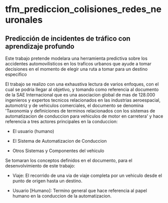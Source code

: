 # tfm_prediccion_colisiones_redes_neuronales

## Predicción de incidentes de tráfico con aprendizaje profundo

Este trabajo pretende modelara una herramienta predictiva sobre los accidentes automovilisticos en los traficos urbanos que ayude a tomar decisiones en el momento de elegir una ruta a tomar para un destino especifico

El trabajo se realizo con una exhaustiva lectura de varios enfoques, con el cual se podria llegar al objetivo, y tomando como referencia al documento de la SAE Internacional que es una
asociacion global de mas de 128.000 ingenieros y expertos tecnicos relacionados en las industrias aeroespacial, automotriz y de vehiculos comerciales, el documento se denomina 'Taxonomia y definiciones de terminos relacionados con los sistemas de automatizacion de conduccion para vehiculos de motor en carretera' y hace referencia a tres actores principales en la conduccion:

* El usuario (humano)

* El Sistema de Automatizacion de Conduccion

* Otros Sistemas y Componentes del vehiculo 

Se tomaran los conceptos definidos en el documento, para el desenvolvimiento de este trabajo:

* Viaje: El recorrido de una via de viaje completa por un vehiculo desde el punto de origen hasta un destino.

* Usuario [Humano]: Termino general que hace referencia al papel humano en la conduccion de la automatizacion.

